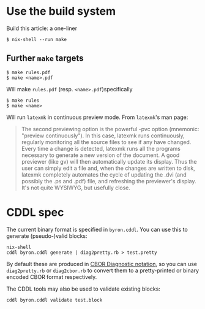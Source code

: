 # Use the build system

Build this article: a one-liner

``` shell
$ nix-shell --run make
```

## Further `make` targets

``` shell
$ make rules.pdf
$ make <name>.pdf
```

Will make `rules.pdf` (resp. `<name>.pdf`)specifically

``` shell
$ make rules
$ make <name>
```

Will run `latexmk` in continuous preview mode. From `latexmk`'s man
page:

> The second previewing option is the powerful -pvc option (mnemonic:
> "preview continuously").  In this case, latexmk runs continuously,
> regularly monitoring all the source files to see if any have
> changed.  Every time a change is detected, latexmk runs all the
> programs necessary to generate a new version of the document.  A
> good previewer (like gv) will then automatically update its display.
> Thus the user can simply edit a file and, when the changes are
> written to disk, latexmk completely automates the cycle of
> updating the .dvi (and possibly the .ps and .pdf) file, and
> refreshing the previewer's display.  It's not quite WYSIWYG, but
> usefully close.

# CDDL spec

The current binary format is specified in `byron.cddl`. You can use this
to generate (pseudo-)valid blocks:

```shell
nix-shell
cddl byron.cddl generate | diag2pretty.rb > test.pretty
```

By default these are produced in [CBOR Diagnostic
notation](https://tools.ietf.org/html/rfc7049#section-6), so you can use
`diag2pretty.rb` or `diag2cbor.rb` to convert them to a pretty-printed or binary
encoded CBOR format respectively.

The CDDL tools may also be used to validate existing blocks:

```shell
cddl byron.cddl validate test.block
```
